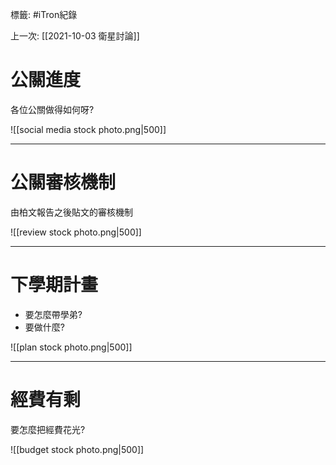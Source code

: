 標籤: #iTron紀錄 

上一次: [[2021-10-03 衛星討論]]

# 公關進度

各位公關做得如何呀?

![[social media stock photo.png|500]]

---

# 公關審核機制

由柏文報告之後貼文的審核機制

![[review stock photo.png|500]]

---

# 下學期計畫

- 要怎麼帶學弟?
- 要做什麼?

![[plan stock photo.png|500]]

---

# 經費有剩

要怎麼把經費花光?

![[budget stock photo.png|500]]